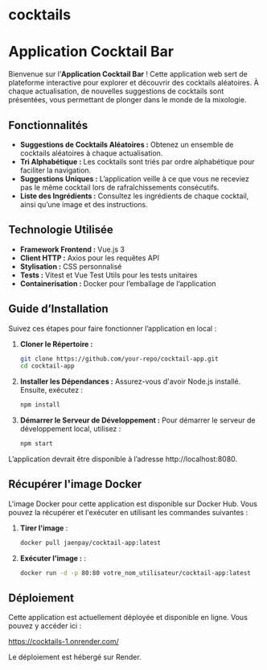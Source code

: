 # cocktails

# Application Cocktail Bar

Bienvenue sur l’**Application Cocktail Bar** ! Cette application web sert de plateforme interactive pour explorer et découvrir des cocktails aléatoires. À chaque actualisation, de nouvelles suggestions de cocktails sont présentées, vous permettant de plonger dans le monde de la mixologie.

## Fonctionnalités

- **Suggestions de Cocktails Aléatoires :** Obtenez un ensemble de cocktails aléatoires à chaque actualisation.
- **Tri Alphabétique :** Les cocktails sont triés par ordre alphabétique pour faciliter la navigation.
- **Suggestions Uniques :** L’application veille à ce que vous ne receviez pas le même cocktail lors de rafraîchissements consécutifs.
- **Liste des Ingrédients :** Consultez les ingrédients de chaque cocktail, ainsi qu’une image et des instructions.

## Technologie Utilisée

- **Framework Frontend :** Vue.js 3
- **Client HTTP :** Axios pour les requêtes API
- **Stylisation :** CSS personnalisé
- **Tests :** Vitest et Vue Test Utils pour les tests unitaires
- **Containerisation :** Docker pour l’emballage de l’application

## Guide d’Installation

Suivez ces étapes pour faire fonctionner l’application en local :

1. **Cloner le Répertoire :**

   ```bash
   git clone https://github.com/your-repo/cocktail-app.git
   cd cocktail-app
2. **Installer les Dépendances :**
    Assurez-vous d'avoir Node.js installé. Ensuite, exécutez :
   ```bash
   npm install
3. **Démarrer le Serveur de Développement :**
    Pour démarrer le serveur de développement local, utilisez :
   ```bash
   npm start
L’application devrait être disponible à l’adresse http://localhost:8080.

## Récupérer l'image Docker

L'image Docker pour cette application est disponible sur Docker Hub. Vous pouvez la récupérer et l'exécuter en utilisant les commandes suivantes :

1. **Tirer l'image** :

   ```bash
   docker pull jaenpay/cocktail-app:latest
2. **Exécuter l'image :** :

   ```bash
   docker run -d -p 80:80 votre_nom_utilisateur/cocktail-app:latest
## Déploiement
Cette application est actuellement déployée et disponible en ligne. Vous pouvez y accéder ici :

https://cocktails-1.onrender.com/

Le déploiement est hébergé sur Render.
